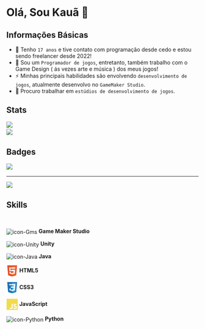 # Olá, Sou Kauã 🤠

## Informações Básicas
- 💬 Tenho ``17 anos`` e tive contato com programação desde cedo e estou sendo freelancer desde 2022!
- 🔭 Sou um ``Programador de jogos``, entretanto, também trabalho com o Game Design ( ás vezes arte e música ) dos meus jogos!
- ⚡ Minhas principais habilidades são envolvendo ``desenvolvimento de jogos``, atualmente desenvolvo no ``GameMaker Studio``.
- 👯 Procuro trabalhar em ``estúdios de desenvolvimento de jogos``.

## Stats

![](https://github-readme-stats.vercel.app/api?username=Kaua-rossi&theme=dracula&hide_border=false&include_all_commits=true&count_private=true)<br/>
![](https://github-readme-streak-stats.herokuapp.com/?user=Kaua-rossi&theme=dracula&hide_border=false)<br/>

## Badges
![](https://github-profile-trophy.vercel.app/?username=Kaua-rossi&theme=dracula&no-frame=false&no-bg=false&margin-w=4)

---
[![](https://visitcount.itsvg.in/api?id=Kaua-rossi&icon=0&color=0)](https://visitcount.itsvg.in)

## Skills
<div style="display: inline_block"><br>
  
  <img align="center" alt="icon-Gms" height="30" src="https://cdn.discordapp.com/emojis/761076486454378506.webp"> <strong>Game Maker Studio</strong> </br>

  <img align="center" alt="icon-Unity" height="30" src="https://www.svgrepo.com/show/473818/unity.svg"> <strong>Unity</strong> </br>

  <img align="center" alt="icon-Java" height="30" src="https://www.vectorlogo.zone/logos/java/java-icon.svg"> <strong>Java</strong> </br>
  
  <img align="center" alt="icon-HTML" height="30" src="https://raw.githubusercontent.com/devicons/devicon/master/icons/html5/html5-original.svg"> <strong>HTML5</strong> </br>
  
  <img align="center" alt="icon-CSS" height="30" src="https://raw.githubusercontent.com/devicons/devicon/master/icons/css3/css3-original.svg"> <strong>CSS3</strong> </br>
  
  <img align="center" alt="icon-Js" height="30" src="https://raw.githubusercontent.com/devicons/devicon/master/icons/javascript/javascript-plain.svg"> <strong>JavaScript</strong> </br>
  
  <img align="center" alt="icon-Python" height="30" src="https://www.svgrepo.com/show/374016/python.svg"> <strong>Python</strong>
  
</div>
